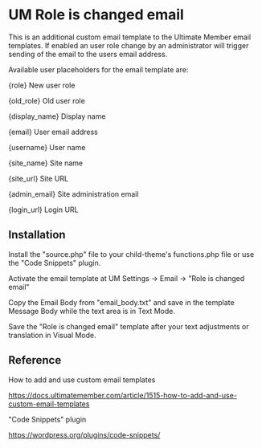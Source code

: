 # UM Role is changed email

This is an additional custom email template to the Ultimate Member email templates.
If enabled an user role change by an administrator will trigger sending of the email to the users email address.

Available user placeholders for the email template are:

{role}         New user role 

{old_role}     Old user role

{display_name} Display name

{email}        User email address

{username}     User name

{site_name}    Site name

{site_url}     Site URL

{admin_email}  Site administration email

{login_url}    Login URL

## Installation

Install the "source.php" file to your child-theme's functions.php file or use the "Code Snippets" plugin.

Activate the email template at UM Settings -> Email -> "Role is changed email"

Copy the Email Body from "email_body.txt" and save in the template Message Body while the text area is in Text Mode.

Save the "Role is changed email" template after your text adjustments or translation in Visual Mode.

## Reference

How to add and use custom email templates

https://docs.ultimatemember.com/article/1515-how-to-add-and-use-custom-email-templates

"Code Snippets" plugin

https://wordpress.org/plugins/code-snippets/
